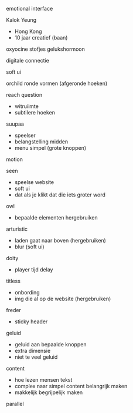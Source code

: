emotional interface 


Kalok Yeung
- Hong Kong 
- 10 jaar creatief (baan)


oxyocine 
stofjes gelukshormoon

digitale connectie



soft ui 

orchild
ronde vormen (afgeronde hoeken)

reach question
- witruiimte
- subtilere hoeken 

suupaa
- speelser
- belangstelling midden 
- menu simpel (grote knoppen)


motion 

seen 
- speelse website 
- soft ui
- dat als je klikt dat die iets groter word

owl 
- bepaalde elementen hergebruiken

arturistic 
- laden gaat naar boven (hergebruiken)
- blur (soft ui)

doity
- player tijd delay 

titless
- onbording 
- img die al op de website (hergebruiken)

freder
- sticky header 


geluid
- geluid aan bepaalde knoppen 
- extra dimensie 
- niet te veel geluid


content 
- hoe lezen mensen tekst 
- complex naar simpel content belangrijk maken 
- makkelijk begrijpelijk maken 

parallel



